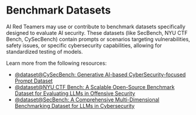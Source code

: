 # Benchmark Datasets

AI Red Teamers may use or contribute to benchmark datasets specifically designed to evaluate AI security. These datasets (like SecBench, NYU CTF Bench, CySecBench) contain prompts or scenarios targeting vulnerabilities, safety issues, or specific cybersecurity capabilities, allowing for standardized testing of models.

Learn more from the following resources:

- [@dataset@CySecBench: Generative AI-based CyberSecurity-focused Prompt Dataset](https://github.com/cysecbench/dataset)
- [@dataset@NYU CTF Bench: A Scalable Open-Source Benchmark Dataset for Evaluating LLMs in Offensive Security](https://proceedings.neurips.cc/paper_files/paper/2024/hash/69d97a6493fbf016fff0a751f253ad18-Abstract-Datasets_and_Benchmarks_Track.html)
- [@dataset@SecBench: A Comprehensive Multi-Dimensional Benchmarking Dataset for LLMs in Cybersecurity](https://arxiv.org/abs/2412.20787)
